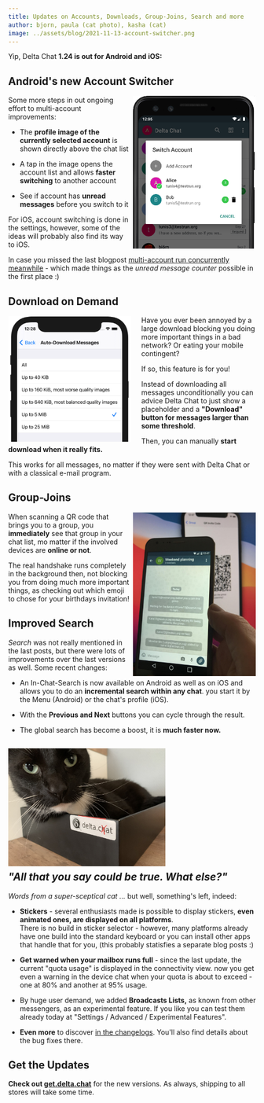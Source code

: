 ```yaml
---
title: Updates on Accounts, Downloads, Group-Joins, Search and more
author: bjorn, paula (cat photo), kasha (cat)
image: ../assets/blog/2021-11-13-account-switcher.png
---
```


Yip, Delta Chat **1.24 is out for Android and iOS:**


## Android's new Account Switcher

<img src="../assets/blog/2021-11-13-account-switcher.png" style="width:250px; float:right; clear:both; margin-left:.5em; margin-bottom:.2em;" alt="Screenshot with Account Switcher" />

Some more steps in out ongoing effort to multi-account improvements:

- The **profile image of the currently selected account**
  is shown directly above the chat list
  
- A tap in the image opens the account list and allows
  **faster switching** to another account
  
- See if account has **unread messages** before you switch to it

For iOS, account switching is done in the settings,
however, some of the ideas will probably also find its way to iOS.

In case you missed the last blogpost
[multi-account run concurrently meanwhile](2021-08-24-updates#multi-account-added-or-improved) -
which made things as the _unread message counter_ possible in the first place :)


## Download on Demand

<img src="../assets/blog/2021-11-13-auto-download.png" style="width:250px; float:left; clear:both; margin-right:1.5em; margin-bottom:.5em;" alt="Screenshot with Auto-Download options" />

Have you ever been annoyed
by a large download
blocking you doing more important things in a bad network?
Or eating your mobile contingent?

If so, this feature is for you!

Instead of downloading all messages unconditionally you
can advice Delta Chat to just show a placeholder and a
**"Download" button for messages larger than some threshold**.

Then, you can manually **start download when it really fits.**

This works for all messages,
no matter if they were sent with Delta Chat or with a classical e-mail program.


## Group-Joins

<img src="../assets/blog/2021-11-13-group-invites.jpg" style="width:250px; float:right; clear:both; margin-left:.5em; margin-bottom:.2em;" alt="Screenshot with Account Switcher" />

When scanning a QR code that brings you to a group,
you **immediately** see that group in your chat list,
mo matter if the involved devices are **online or not**.

The real handshake runs completely in the background then,
not blocking you from doing much more important things,
as checking out which emoji to chose for your birthdays invitation!


## Improved Search

_Search_ was not really mentioned in the last posts,
but there were lots of improvements over the last versions as well.
Some recent changes:

- An In-Chat-Search is now available on Android as well as on iOS
  and allows you to do an **incremental search within any chat**.
  you start it by the Menu (Android) or the chat's profile (iOS).

- With the **Previous and Next** buttons you can cycle through the result.

- The global search has become a boost,
  it is **much faster now.**
  

## <img src="../assets/blog/2021-11-13-delta-cat.jpg" style="width:320px; clear:both; margin-bottom:.2em;" alt="Photo of a cat" /><br />_"All that you say could be true. What else?"_

_Words from a super-sceptical cat ..._ but well, something's left, indeed:

- **Stickers** - several enthusiasts made is possible
  to display stickers, **even animated ones, are displayed on all platforms**.  
  There is no build in sticker selector -
  however, many platforms already have one build into the standard keyboard
  or you can install other apps that handle that for you,
  (this probably statisfies a separate blog posts :)
  
- **Get warned when your mailbox runs full** - since the last update,
  the current "quota usage" is displayed in the connectivity view.
  now you get even a warning in the device chat
  when your quota is about to exceed - one at 80% and another at 95% usage.

- By huge user demand,
  we added **Broadcasts Lists,** as known from other messengers,
  as an experimental feature.
  If you like you can test them already today at "Settings / Advanced / Experimental Features".

- **Even more** to discover 
  [in the changelogs](download#changelogs).
  You'll also find details about the bug fixes there.




## Get the Updates

**Check out [get.delta.chat](https://get.delta.chat)** for the new versions.
As always, shipping to all stores will take some time.

